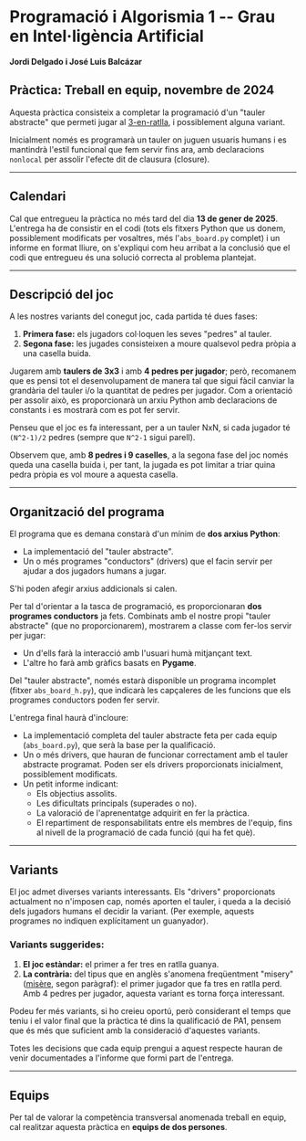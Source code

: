 # Programació i Algorismia 1 -- Grau en Intel·ligència Artificial

**Jordi Delgado i José Luis Balcázar**

## Pràctica: Treball en equip, novembre de 2024

Aquesta pràctica consisteix a completar la programació d'un "tauler abstracte" que permeti jugar al [3-en-ratlla](https://ca.wikipedia.org/wiki/Tres_en_ratlla), i possiblement alguna variant.

Inicialment només es programarà un tauler on juguen usuaris humans i es mantindrà l'estil funcional que fem servir fins ara, amb declaracions `nonlocal` per assolir l'efecte dit de clausura (closure).

---

## Calendari

Cal que entregueu la pràctica no més tard del dia **13 de gener de 2025**. L'entrega ha de consistir en el codi (tots els fitxers Python que us donem, possiblement modificats per vosaltres, més l'`abs_board.py` complet) i un informe en format lliure, on s'expliqui com heu arribat a la conclusió que el codi que entregueu és una solució correcta al problema plantejat.

---

## Descripció del joc

A les nostres variants del conegut joc, cada partida té dues fases:
1. **Primera fase:** els jugadors col·loquen les seves "pedres" al tauler.
2. **Segona fase:** les jugades consisteixen a moure qualsevol pedra pròpia a una casella buida.

Jugarem amb **taulers de 3x3** i amb **4 pedres per jugador**; però, recomanem que es pensi tot el desenvolupament de manera tal que sigui fàcil canviar la grandària del tauler i/o la quantitat de pedres per jugador. Com a orientació per assolir això, es proporcionarà un arxiu Python amb declaracions de constants i es mostrarà com es pot fer servir.

Penseu que el joc es fa interessant, per a un tauler NxN, si cada jugador té `(N^2-1)/2` pedres (sempre que `N^2-1` sigui parell).

Observem que, amb **8 pedres i 9 caselles**, a la segona fase del joc només queda una casella buida i, per tant, la jugada es pot limitar a triar quina pedra pròpia es vol moure a aquesta casella.

---

## Organització del programa

El programa que es demana constarà d'un mínim de **dos arxius Python**:
- La implementació del "tauler abstracte".
- Un o més programes "conductors" (drivers) que el facin servir per ajudar a dos jugadors humans a jugar.

S'hi poden afegir arxius addicionals si calen.

Per tal d'orientar a la tasca de programació, es proporcionaran **dos programes conductors** ja fets. Combinats amb el nostre propi "tauler abstracte" (que no proporcionarem), mostrarem a classe com fer-los servir per jugar:
- Un d'ells farà la interacció amb l'usuari humà mitjançant text.
- L'altre ho farà amb gràfics basats en **Pygame**.

Del "tauler abstracte", només estarà disponible un programa incomplet (fitxer `abs_board_h.py`), que indicarà les capçaleres de les funcions que els programes conductors poden fer servir.

L'entrega final haurà d'incloure:
- La implementació completa del tauler abstracte feta per cada equip (`abs_board.py`), que serà la base per la qualificació.
- Un o més drivers, que hauran de funcionar correctament amb el tauler abstracte programat. Poden ser els drivers proporcionats inicialment, possiblement modificats.
- Un petit informe indicant:
  - Els objectius assolits.
  - Les dificultats principals (superades o no).
  - La valoració de l'aprenentatge adquirit en fer la pràctica.
  - El repartiment de responsabilitats entre els membres de l'equip, fins al nivell de la programació de cada funció (qui ha fet què).

---

## Variants

El joc admet diverses variants interessants. Els "drivers" proporcionats actualment no n'imposen cap, només aporten el tauler, i queda a la decisió dels jugadors humans el decidir la variant. (Per exemple, aquests programes no indiquen explícitament un guanyador).

### Variants suggerides:
1. **El joc estàndar:** el primer a fer tres en ratlla guanya.
2. **La contrària:** del tipus que en anglès s'anomena freqüentment "misery" ([misère](https://en.wikipedia.org/wiki/Mis%C3%A8re), segon paràgraf): el primer jugador que fa tres en ratlla perd. Amb 4 pedres per jugador, aquesta variant es torna força interessant.

Podeu fer més variants, si ho creieu oportú, però considerant el temps que teniu i el valor final que la pràctica té dins la qualificació de PA1, pensem que és més que suficient amb la consideració d'aquestes variants.

Totes les decisions que cada equip prengui a aquest respecte hauran de venir documentades a l'informe que formi part de l'entrega.

---

## Equips

Per tal de valorar la competència transversal anomenada treball en equip, cal realitzar aquesta pràctica en **equips de dos persones**.
